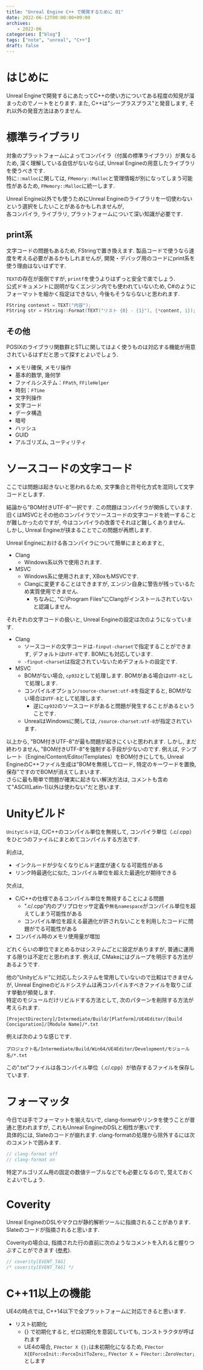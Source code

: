 ```yaml
---
title: "Unreal Engine C++ で開発するために 01"
date: 2022-06-12T00:00:00+09:00
archives:
    - 2022-06
categories: ["blog"]
tags: ["note", "unreal", "C++"]
draft: false
---
```


# はじめに
Unreal Engineで開発するにあたってC++の使い方についてある程度の知見が溜まったのでノートをとります. また, C++は"シープラスプラス"と発音します, それ以外の発音方法はありません.

# 標準ライブラリ
対象のプラットフォームによってコンパイラ（付属の標準ライブラリ）が異なるため, 深く理解している自信がないならば, Unreal Engineの用意したライブラリを使うべきです.  
特に`::malloc`に関しては, `FMemory::Malloc`と管理情報が別になってしまう可能性があるため, `FMemory::Malloc`に統一します.

Unreal Engine以外でも使うためにUnreal Engineのライブラリを一切使わないという選択をしたいことがあるかもしれませんが,  
各コンパイラ, ライブラリ, プラットフォームについて深い知識が必要です.

## print系
文字コードの問題もあるため, FStringで置き換えます. 製品コードで使うなら速度を考える必要があるかもしれませんが, 開発・デバッグ用のコードにprint系を使う理由はないはずです.


`TEXT`の存在が面倒ですが, `printf`を使うよりはずっと安全で楽でしょう.  
公式ドキュメントに説明がなくエンジン内でも使われていないため, C#のようにフォーマットを細かく指定はできない, 今後もそうならないと思われます.

```cpp
FString contenxt = TEXT("内容");
FString str = FString::Format(TEXT("リスト {0} - {1}"), {*content, 1});
```

## その他
POSIXのライブラリ関数群とSTLに関してはよく使うものは対応する機能が用意されているはずだと思って探すとよいでしょう.

- メモリ確保, メモリ操作
- 基本的数学, 幾何学
- ファイルシステム：`FPath`, `FFileHelper`
- 時刻：`FTime`
- 文字列操作
- 文字コード
- データ構造
- 暗号
- ハッシュ
- GUID
- アルゴリズム, ユーティリティ

# ソースコードの文字コード
ここでは問題は起きないと思われるため, 文字集合と符号化方式を混同して文字コードとします.

結論から"BOM付きUTF-8"一択です. この問題はコンパイラが関係しています.  
旧くはMSVCとその他のコンパイラでソースコードの文字コードを統一することが難しかったのですが, 今はコンパイラの改善でそれほど難しくありません.  
しかし, Unreal Engineが挟まることでこの問題が再燃します.

Unreal Engineにおける各コンパイラについて簡単にまとめますと,

- Clang
  - Windows系以外で使用されます.
- MSVC
  - Windows系に使用されます, XBoxもMSVCです.
  - Clangに変更することはできますが, エンジン自身に警告が残っているため実質使用できません.
    - ちなみに, "C:\Program Files"にClangがインストールされていないと認識しません.

それぞれの文字コードの扱いと, Unreal Engineの設定は次のようになっています.
- Clang
  - ソースコードの文字コードは`-finput-charset`で指定することができます, デフォルトは`UTF-8`です. BOMにも対応しています.
  - `-finput-charset`は指定されていないためデフォルトの設定です.
- MSVC
  - BOMがない場合, `cp932`として処理します. BOMがある場合は`UTF-8`として処理します.
  - コンパイルオプション`/source-charset:utf-8`を指定すると, BOMがない場合は`UTF-8`として処理します.
    - 逆に`cp932`のソースコードがあると問題が発生することがあるということです.
  - UnrealはWindowsに関しては, `/source-charset:utf-8`が指定されています.

以上から, "BOM付きUTF-8"が最も問題が起きにくいと思われます. しかし, まだ終わりません, "BOM付きUTF-8"を強制する手段が少ないのです.
例えば, テンプレート（Engine/Content/Editor/Templates）をBOM付きにしても, Unreal EngineのC++ファイル生成は"BOMを無視してロード, 特定のキーワードを置換, 保存"ですのでBOMが消えてしまいます.  
さらに最も簡単で問題が確実に起きない解決方法は, コメントも含めて"ASCII(Latin-1)以外は使わない"だと思います.  

# Unityビルド
`Unityビルド`は, C/C++のコンパイル単位を無視して, コンパイラ単位（.c/.cpp）をひとつのファイルにまとめてコンパイルする方法です.

利点は,
- インクルードが少なくなりビルド速度が速くなる可能性がある
- リンク時最適化に似た, コンパイル単位を超えた最適化が期待できる

欠点は,
- C/C++の仕様であるコンパイル単位を無視することによる問題
  - ".c/.cpp"内のプリプロセッサ定義や`無名namespace`がコンパイル単位を超えてしまう可能性がある
  - コンパイル単位を超える最適化が許されないことを利用したコードに問題がでる可能性がある
- コンパイル時のメモリ使用量が増加

どれくらいの単位でまとめるかはシステムごとに設定がありますが, 普通に運用する限りは不定だと思われます. 例えば, CMakeにはグループを明示する方法があるようです.  

他の"Unityビルド"に対応したシステムを常用していないので比較はできませんが, Unreal Engineのビルドシステムは再コンパイルすべきファイルを取りこぼす挙動が頻発します.  
特定のモジュールだけリビルドする方法として, 次のパターンを削除する方法が考えられます.

`[ProjectDirectory]/Intermediate/Build/[Platform]/UE4Editor/[Build Conciguration]/[Module Name]/*.txt`

例えば次のような感じです.

`プロジェクト名/Intermediate/Build/Win64/UE4Editor/Development/モジュール名/*.txt`

この".txt"ファイルは各コンパイル単位（.c/.cpp）が依存するファイルを保存しています.

# フォーマッタ
今日では手でフォーマットを揃えないで, clang-formatやリンタを使うことが普通と思われますが, これもUnreal EngineのDSLと相性が悪いです.  
具体的には, Slateのコードが崩れます. clang-formatの処理から除外するには次のコメントで囲みます.

```cpp
// clang-format off
// clang-format on
```

特定アルゴリズム用の固定の数値テーブルなどでも必要となるので, 覚えておくとよいでしょう.

# Coverity
Unreal EngineのDSLやマクロが静的解析ツールに指摘されることがあります. Slateのコードが指摘されると思います.

Coverityの場合は, 指摘された行の直前に次のようなコメントを入れると握りつぶすことができます ([参考](https://doclazy.wordpress.com/2011/07/14/coverity-suppressing-false-positives-with-cod/)).
```cpp
// coverity[EVENT_TAG]
/* coverity[EVENT_TAG] */
```

# C++11以上の機能
UE4の時点では, C++14以下で全プラットフォームに対応できると思います.

- リスト初期化
  - {} で初期化すると, ゼロ初期化を意図していても, コンストラクタが呼ばれます
  - UE4の場合, `FVector X {};`は未初期化になるため, `FVector X{EForceInit::ForceInitToZero;`, `FVector X = FVector::ZeroVector;`とします

